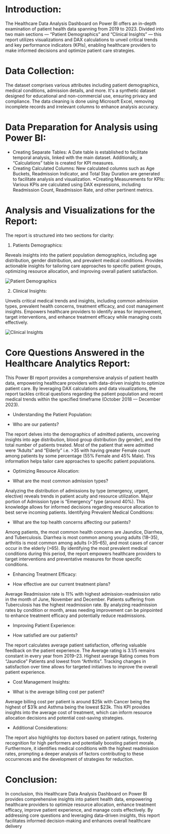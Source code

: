 # Introduction: 
The Healthcare Data Analysis Dashboard on Power BI offers an in-depth examination of patient health data spanning from 2019 to 2023. Divided into two main sections — “Patient Demographics” and “Clinical Insights” — this report utilizes visualizations and DAX calculations to unveil critical trends and key performance indicators (KPIs), enabling healthcare providers to make informed decisions and optimize patient care strategies.

# Data Collection: 
The dataset comprises various attributes including patient demographics, medical conditions, admission details, and more. It's a synthetic dataset designed for educational and non-commercial use, ensuring privacy and compliance. The data cleaning is done using Microsoft Excel, removing incomplete records and irrelevant columns to enhance analysis accuracy.


# Data Preparation for Analysis using Power BI:
* Creating Separate Tables: A Date table is established to facilitate temporal analysis, linked with the main dataset. Additionally, a “Calculations” table is created for KPI measures.
* Creating Calculated Columns: New calculated columns such as Age Buckets, Readmission Indicator, and Total Stay Duration are generated to facilitate analysis and visualization.
*Creating Measurements for KPIs: Various KPIs are calculated using DAX expressions, including Readmission Count, Readmission Rate, and other pertinent metrics.

# Analysis and Visualizations for the Report: 
The report is structured into two sections for clarity:

1. Patients Demographics:

Reveals insights into the patient population demographics, including age distribution, gender distribution, and prevalent medical conditions.
Provides actionable insights for tailoring care approaches to specific patient groups, optimizing resource allocation, and improving overall patient satisfaction.

![Patient Demographics](https://github.com/Nikhil-Sawhney/Power-BI/assets/134135837/c6671fb9-e0ef-472d-b2ff-39aefc97ef2e)

2. Clinical Insights:

Unveils critical medical trends and insights, including common admission types, prevalent health concerns, treatment efficacy, and cost management insights.
Empowers healthcare providers to identify areas for improvement, target interventions, and enhance treatment efficacy while managing costs effectively.

![Clinical Insights](https://github.com/Nikhil-Sawhney/Power-BI/assets/134135837/9ca395e8-f7cf-4fc3-a124-40112512a347)

# Core Questions Answered in the Healthcare Analytics Report:
This Power BI report provides a comprehensive analysis of patient health data, empowering healthcare providers with data-driven insights to optimize patient care. By leveraging DAX calculations and data visualizations, the report tackles critical questions regarding the patient population and recent medical trends within the specified timeframe (October 2018 — December 2023).

* Understanding the Patient Population:
- Who are our patients? 

The report delves into the demographics of admitted patients, uncovering insights into age distribution, blood group distribution (by gender), and the total number of patients treated. Most of the patient that were admitted were “Adults” and “Elderly” i.e. >35 with having greater Female count among patients by some percentage (55% Female and 45% Male). This information helps tailor care approaches to specific patient populations.

* Optimizing Resource Allocation:

- What are the most common admission types?

Analyzing the distribution of admissions by type (emergency, urgent, elective) reveals trends in patient acuity and resource utilization. Major portion of Admission type is “Emergency” type (around 40%). This knowledge allows for informed decisions regarding resource allocation to best serve incoming patients.
Identifying Prevalent Medical Conditions:

- What are the top health concerns affecting our patients?

Among patients, the most common health concerns are Jaundice, Diarrhea, and Tuberculosis. Diarrhea is most common among young adults (18–35), arthritis is most common among adults (>35–65), and most cases of cancer occur in the elderly (>65). By identifying the most prevalent medical conditions during this period, the report empowers healthcare providers to target interventions and preventative measures for those specific conditions.

* Enhancing Treatment Efficacy:
- How effective are our current treatment plans?

Average Readmission rate is 11% with highest admission-readmission ratio in the month of June, November and December. Patients suffering from Tuberculosis has the highest readmission rate. By analyzing readmission rates by condition or month, areas needing improvement can be pinpointed to enhance treatment efficacy and potentially reduce readmissions.

* Improving Patient Experience:
- How satisfied are our patients?

The report calculates average patient satisfaction, offering valuable feedback on the patient experience. The Average rating is 3.1/5 remains constant in every year from 2019–23. Highest average Rating comes from “Jaundice” Patients and lowest from “Arthritis”. Tracking changes in satisfaction over time allows for targeted initiatives to improve the overall patient experience.

* Cost Management Insights:
- What is the average billing cost per patient?

Average billing cost per patient is around $25k with Cancer being the highest of $31k and Asthma being the lowest $23k. This KPI provides insights into the average cost of treatment, which can inform resource allocation decisions and potential cost-saving strategies.

* Additional Considerations:

The report also highlights top doctors based on patient ratings, fostering recognition for high performers and potentially boosting patient morale. Furthermore, it identifies medical conditions with the highest readmission rates, prompting a deeper analysis of factors contributing to these occurrences and the development of strategies for reduction.

# Conclusion: 

In conclusion, this Healthcare Data Analysis Dashboard on Power BI provides comprehensive insights into patient health data, empowering healthcare providers to optimize resource allocation, enhance treatment efficacy, improve patient experience, and manage costs effectively. By addressing core questions and leveraging data-driven insights, this report facilitates informed decision-making and enhances overall healthcare delivery


